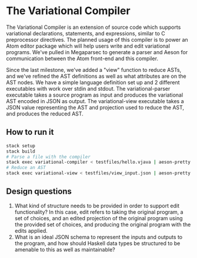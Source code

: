# The Variational Compiler

The Variational Compiler is an extension of source code which supports variational declarations, statements, and expressions, similar to C preprocessor directives. The planned usage of this compiler is to power an Atom editor package which will help users write and edit variational programs. We've pulled in Megaparsec to generate a parser and Aeson for communication between the Atom front-end and this compiler.

Since the last milestone, we've added a "view" function to reduce ASTs, and we've refined the AST definitions as well as what attributes are on the AST nodes. We have a simple language definition set up and 2 different executables with work over stdin and stdout. The variational-parser executable takes a source program as input and produces the variational AST encoded in JSON as output. The variational-view executable takes a JSON value representing the AST and projection used to reduce the AST, and produces the reduced AST.

## How to run it

```bash
stack setup
stack build
# Parse a file with the compiler
stack exec variational-compiler < testfiles/hello.vjava | aeson-pretty
# Reduce an AST
stack exec variational-view < testfiles/view_input.json | aeson-pretty

```


## Design questions

1. What kind of structure needs to be provided in order to support edit functionality?
  In this case, edit refers to taking the original program, a set of choices, and an edited projection of the original program using the provided set of choices, and producing the original program with the edits applied.
2. What is an ideal JSON schema to represent the inputs and outputs to the program, and how should Haskell data types be structured to be amenable to this as well as maintainable?
